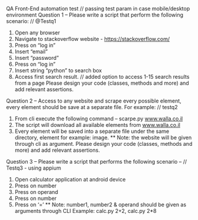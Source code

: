 QA Front-End automation test          // passing test param in case mobile/desktop environment
Question 1 –
Please write a script that perform the following scenario:   // @Testq1
1.	Open any browser
2.	Navigate to stackoverflow website - https://stackoverflow.com/
3.	Press on “log in”
4.	Insert “email”
5.	Insert “password”
6.	Press on “log in”
7.	Insert string “python” to search box
8.	Access first search result.           // added option to access 1-15 search results from a page
Please design your code (classes, methods and more) and add relevant assertions.

Question 2 –
Access to any website and scrape every possible element, every element should be save at a separate file.
For example:   // testq2
1.	From cli execute the following command – scarpe.py www.walla.co.il
2.	The script will download all available elements from www.walla.co.il
3.	Every element will be saved into a separate file under the same directory, element for example: image.
** Note: the website will be given through cli as argument.
Please design your code (classes, methods and more) and add relevant assertions.

Question 3 –
Please write a script that performs the following scenario –           // Testq3 - using appium
1.	Open calculator application at android device
2.	Press on number
3.	Press on operand
4.	Press on number
5.	Press on ‘=’
** Note: number1, number2 & operand should be given as arguments through CLI
Example: calc.py 2+2, calc.py 2*8

